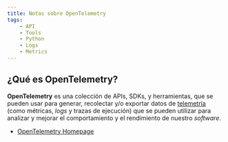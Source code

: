 ```yaml
---
title: Notas sobre OpenTelemetry
tags:
    - API
    - Tools
    - Python
    - Logs
    - Metrics
---
```


## ¿Qué es OpenTelemetry?

**OpenTelemetry** es una colección de APIs, SDKs, y herramientas, que se pueden usar para
generar, recolectar y/o exportar datos de
[telemetría](https://es.wikipedia.org/wiki/Telemetr%C3%ADa) (como métricas, _logs_ y trazas
de ejecución) que se pueden utilizar para analizar y mejorar el comportamiento y el
rendimiento de nuestro _software_.

- [OpenTelemetry Homepage](https://opentelemetry.io/)
